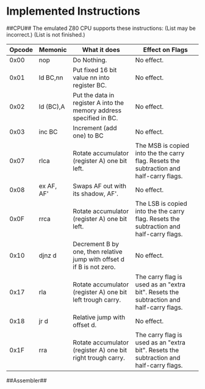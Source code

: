 Implemented Instructions
========================

##CPU##
The emulated Z80 CPU supports these instructions:
(List may be incorrect.)
(List is not finished.)

|Opcode|Memonic   |What it does                                                          |Effect on Flags
|------|----------|----------------------------------------------------------------------|---------------------------------------------------------------------------------------
| 0x00 |nop       |Do Nothing.                                                           |No effect.
| 0x01 |ld BC,nn  |Put fixed 16 bit value nn into register BC.                           |No effect.
| 0x02 |ld (BC),A |Put the data in register A into the memory address specified in BC.   |No effect.
| 0x03 |inc BC    |Increment (add one) to BC                                             |No effect.
| 0x07 |rlca      |Rotate accumulator (register A) one bit left.                         |The MSB is copied into the the carry flag. Resets the subtraction and half-carry flags.
| 0x08 |ex AF, AF'|Swaps AF out with its shadow, AF'.                                    |No effect.
| 0x0F |rrca      |Rotate accumulator (register A) one bit left.                         |The LSB is copied into the the carry flag. Resets the subtraction and half-carry flags.
| 0x10 |djnz d    |Decrement B by one, then relative jump with offset d if B is not zero.|No effect.
| 0x17 |rla       |Rotate accumulator (register A) one bit left trough carry.            |The carry flag is used as an "extra bit". Resets the subtraction and half-carry flags.
| 0x18 |jr d      |Relative jump with offset d.                                          |No effect.
| 0x1F |rra       |Rotate accumulator (register A) one bit right trough carry.           |The carry flag is used as an "extra bit". Resets the subtraction and half-carry flags.

##Assembler##

